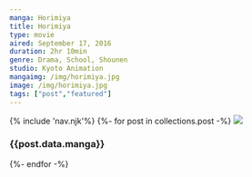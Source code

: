 ```yaml
--- 
manga: Horimiya
title: Horimiya
type: movie
aired: September 17, 2016
duration: 2hr 10min
genre: Drama, School, Shounen
studio: Kyoto Animation
mangaimg: /img/horimiya.jpg 
image: /img/horimiya.jpg 
tags: ["post","featured"]
---
```

<link rel="stylesheet" href="/style/style.css">
{% include 'nav.njk'%}
       {%- for post in collections.post -%}
       <a href="{{post.url}}"><img src="{{post.data.mangaimg}}" class="img"></a>
 <h3 class="article-title">{{post.data.manga}}</h3>
   {%- endfor -%}
   